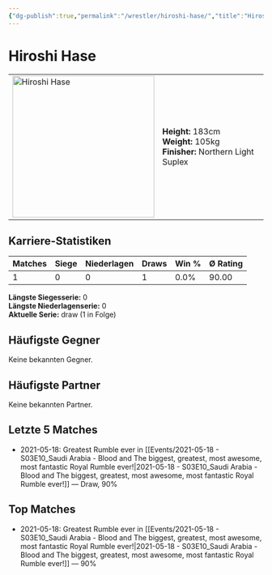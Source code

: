 ```yaml
---
{"dg-publish":true,"permalink":"/wrestler/hiroshi-hase/","title":"Hiroshi Hase","tags":["wrestler"],"noteIcon":""}
---
```



# Hiroshi Hase

<table>
        <tr>
        <td><img src="https://github.com/CptSpaulding1980/choke-slam-wrestling/releases/download/images/Hiroshi_Hase.png" width="280" alt="Hiroshi Hase"></td>
        <td>
        <b>Height:</b> 183cm<br>
        <b>Weight:</b> 105kg<br>
        <b>Finisher:</b> Northern Light Suplex<br>
        </td>
        </tr>
        </table>
        

## Karriere-Statistiken

| Matches | Siege | Niederlagen | Draws | Win % | Ø Rating |
|---------|-------|-------------|-------|-------|-----------|
| 1 | 0 | 0 | 1 | 0.0% | 90.00 |

**Längste Siegesserie:** 0<br>**Längste Niederlagenserie:** 0<br>**Aktuelle Serie:** draw (1 in Folge)


## Häufigste Gegner
Keine bekannten Gegner.

## Häufigste Partner
Keine bekannten Partner.

## Letzte 5 Matches
- 2021-05-18: Greatest Rumble ever in [[Events/2021-05-18 - S03E10_Saudi Arabia - Blood and The biggest, greatest, most awesome, most fantastic Royal Rumble ever!\|2021-05-18 - S03E10_Saudi Arabia - Blood and The biggest, greatest, most awesome, most fantastic Royal Rumble ever!]] — Draw, 90%

## Top Matches
- 2021-05-18: Greatest Rumble ever in [[Events/2021-05-18 - S03E10_Saudi Arabia - Blood and The biggest, greatest, most awesome, most fantastic Royal Rumble ever!\|2021-05-18 - S03E10_Saudi Arabia - Blood and The biggest, greatest, most awesome, most fantastic Royal Rumble ever!]] — 90%
